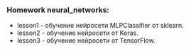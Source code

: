 ### Homework neural_networks:

*   lesson1 - обучение нейросети MLPClassifier от sklearn.
*   lesson2 - обучение нейросети от Keras.
*   lesson3 - обучение нейросети от TensorFlow.
